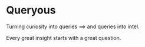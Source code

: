 # Queryous
Turning curiosity into queries ==> and queries into intel.

Every great insight starts with a great question.
